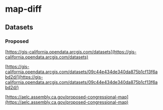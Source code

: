 # map-diff

## Datasets

### Proposed
[https://gis-california.opendata.arcgis.com/datasets](https://gis-california.opendata.arcgis.com/datasets)

[https://gis-california.opendata.arcgis.com/datasets/09c44e434de340da875b1cf13f6abd2d/](https://gis-california.opendata.arcgis.com/datasets/09c44e434de340da875b1cf13f6abd2d/)

[https://aelc.assembly.ca.gov/proposed-congressional-map](https://aelc.assembly.ca.gov/proposed-congressional-map)

